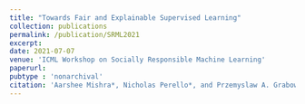 ```yaml
---
title: "Towards Fair and Explainable Supervised Learning"
collection: publications
permalink: /publication/SRML2021
excerpt:
date: 2021-07-07
venue: 'ICML Workshop on Socially Responsible Machine Learning'
paperurl:
pubtype : 'nonarchival'
citation: 'Aarshee Mishra*, Nicholas Perello*, and Przemyslaw A. Grabowicz. Towards Fair and Explainable Supervised Learning. In ICML Workshop on Socially Responsible Machine Learning (SRML), 2021.'
---
```

